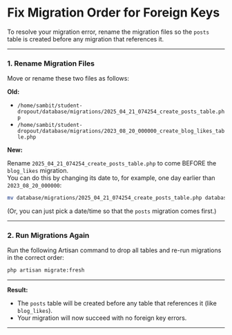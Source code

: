 # Fix Migration Order for Foreign Keys

To resolve your migration error, rename the migration files so the `posts` table is created before any migration that references it.

---

### 1. **Rename Migration Files**

Move or rename these two files as follows:

**Old:**
- `/home/sambit/student-dropout/database/migrations/2025_04_21_074254_create_posts_table.php`
- `/home/sambit/student-dropout/database/migrations/2023_08_20_000000_create_blog_likes_table.php`

**New:**

Rename `2025_04_21_074254_create_posts_table.php` to come BEFORE the `blog_likes` migration.  
You can do this by changing its date to, for example, one day earlier than `2023_08_20_000000`:

```bash
mv database/migrations/2025_04_21_074254_create_posts_table.php database/migrations/2023_08_19_000000_create_posts_table.php
```

(Or, you can just pick a date/time so that the `posts` migration comes first.)

---

### 2. **Run Migrations Again**

Run the following Artisan command to drop all tables and re-run migrations in the correct order:

```bash
php artisan migrate:fresh
```

---

**Result:**  
- The `posts` table will be created before any table that references it (like `blog_likes`).
- Your migration will now succeed with no foreign key errors.

---